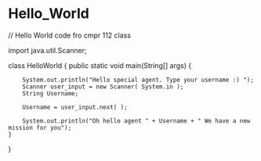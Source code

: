 Hello_World
===========

// Hello World code fro cmpr 112 class

import java.util.Scanner;

class HelloWorld {
    public static void main(String[] args) {
       
        System.out.println("Hello special agent. Type your username :) ");
        Scanner user_input = new Scanner( System.in );
        String Username;
     
        Username = user_input.next( );
 
        System.out.println("Oh hello agent " + Username + " We have a new mission for you");
    }
}
